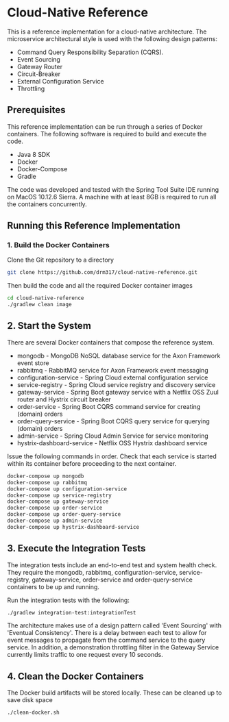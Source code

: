 # Cloud-Native Reference

This is a reference implementation for a cloud-native architecture. The microservice architectural style is used with the following design patterns:

* Command Query Responsibility Separation (CQRS).
* Event Sourcing
* Gateway Router
* Circuit-Breaker
* External Configuration Service
* Throttling

## Prerequisites

This reference implementation can be run through a series of Docker containers. The following software is required to build and execute the code.

* Java 8 SDK
* Docker
* Docker-Compose
* Gradle

The code was developed and tested with the Spring Tool Suite IDE running on MacOS 10.12.6 Sierra. A machine with at least 8GB is required to run all the containers concurrently.

## Running this Reference Implementation

### 1. Build the Docker Containers

Clone the Git repository to a directory

```bash
git clone https://github.com/drm317/cloud-native-reference.git
```

Then build the code and all the required Docker container images

```bash
cd cloud-native-reference
./gradlew clean image
```

## 2. Start the System

There are several Docker containers that compose the reference system.

* mongodb - MongoDB NoSQL database service for the Axon Framework event store
* rabbitmq - RabbitMQ service for Axon Framework event messaging
* configuration-service - Spring Cloud external configuration service
* service-registry - Spring Cloud service registry and discovery service
* gateway-service - Spring Boot gateway service with a Netflix OSS Zuul router and Hystrix circuit breaker
* order-service - Spring Boot CQRS command service for creating (domain) orders
* order-query-service - Spring Boot CQRS query service for querying (domain) orders
* admin-service - Spring Cloud Admin Service for service monitoring
* hystrix-dashboard-service - Netflix OSS Hystrix dashboard service

Issue the following commands in order. Check that each service is started within its container before proceeding to the next container.

```bash
docker-compose up mongodb
docker-compose up rabbitmq
docker-compose up configuration-service
docker-compose up service-registry
docker-compose up gateway-service
docker-compose up order-service
docker-compose up order-query-service
docker-compose up admin-service
docker-compose up hystrix-dashboard-service
```

## 3. Execute the Integration Tests

The integration tests include an end-to-end test and system health check. They require the mongodb, rabbitmq, configuration-service, service-registry, gateway-service, order-service and order-query-service containers to be up and running.

Run the integration tests with the following:

```bash
./gradlew integration-test:integrationTest
```

The architecture makes use of a design pattern called 'Event Sourcing' with 'Eventual Consistency'. There is a delay between each test to allow for event messages to propagate from the command service to the query service. In addition, a demonstration throttling filter in the Gateway Service currently limits traffic to one request every 10 seconds.

## 4. Clean the Docker Containers

The Docker build artifacts will be stored locally. These can be cleaned up to save disk space

```bash
./clean-docker.sh
```


